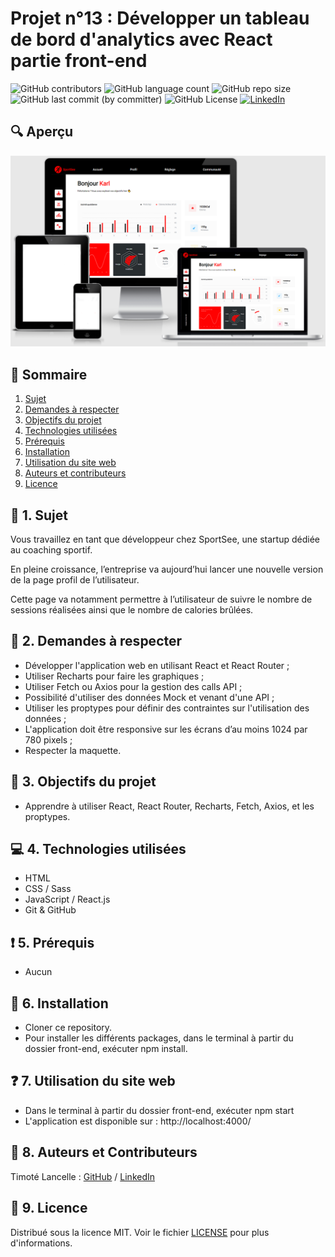 # Projet n°13 : Développer un tableau de bord d'analytics avec React partie front-end

![GitHub contributors](https://img.shields.io/github/contributors/LancelleTimote/Projet-n-13-Developper-un-tableau-de-bord-d-analytics-avec-React-partie-front-end?style=for-the-badge&color=green)
![GitHub language count](https://img.shields.io/github/languages/count/LancelleTimote/Projet-n-13-Developper-un-tableau-de-bord-d-analytics-avec-React-partie-front-end?style=for-the-badge)
![GitHub repo size](https://img.shields.io/github/repo-size/LancelleTimote/Projet-n-13-Developper-un-tableau-de-bord-d-analytics-avec-React-partie-front-end?style=for-the-badge)
![GitHub last commit (by committer)](https://img.shields.io/github/last-commit/LancelleTimote/Projet-n-13-Developper-un-tableau-de-bord-d-analytics-avec-React-partie-front-end?style=for-the-badge)
![GitHub License](https://img.shields.io/github/license/LancelleTimote/Projet-n-13-Developper-un-tableau-de-bord-d-analytics-avec-React-partie-front-end?style=for-the-badge)
[![LinkedIn](https://img.shields.io/badge/LinkedIn-0077B5?style=for-the-badge&logo=linkedin&logoColor=white)](https://www.linkedin.com/in/timote-lancelle-devweb/)

## :mag: Aperçu

![Aperçu du site web](visuel_projet/visuel_projet.png)

## :bookmark_tabs: Sommaire

<ol>
    <li><a href="#sujet">Sujet</a></li>
    <li><a href="#demandes_respecter">Demandes à respecter</a></li>
    <li><a href="#objectifs_projet">Objectifs du projet</a></li>
    <li><a href="#technologies_utilisees">Technologies utilisées</a></li>
    <li><a href="#prerequis">Prérequis</a></li>
    <li><a href="#installation">Installation</a></li>
    <li><a href="#utilisation_siteweb">Utilisation du site web</a></li>
    <li><a href="#auteurs_contributeurs">Auteurs et contributeurs</a></li>
    <li><a href="#licence">Licence</a></li>
</ol>

## :page_facing_up: 1. Sujet <a name = "sujet"></a>

Vous travaillez en tant que développeur chez SportSee, une startup dédiée au coaching sportif.

En pleine croissance, l’entreprise va aujourd’hui lancer une nouvelle version de la page profil de l’utilisateur.

Cette page va notamment permettre à l’utilisateur de suivre le nombre de sessions réalisées ainsi que le nombre de calories brûlées.

## :memo: 2. Demandes à respecter <a name = "demandes_respecter"></a>

-   Développer l'application web en utilisant React et React Router ;
-   Utiliser Recharts pour faire les graphiques ;
-   Utiliser Fetch ou Axios pour la gestion des calls API ;
-   Possibilité d'utiliser des données Mock et venant d'une API ;
-   Utiliser les proptypes pour définir des contraintes sur l'utilisation des données ;
-   L'application doit être responsive sur les écrans d’au moins 1024 par 780 pixels ;
-   Respecter la maquette.

## :checkered_flag: 3. Objectifs du projet <a name = "objectifs_projet"></a>

-   Apprendre à utiliser React, React Router, Recharts, Fetch, Axios, et les proptypes.

## :computer: 4. Technologies utilisées <a name = "technologies_utilisees"></a>

-   HTML
-   CSS / Sass
-   JavaScript / React.js
-   Git & GitHub

## :exclamation: 5. Prérequis <a name = "prerequis"></a>

-   Aucun

## :wrench: 6. Installation <a name = "installation"></a>

-   Cloner ce repository.
-   Pour installer les différents packages, dans le terminal à partir du dossier front-end, exécuter npm install.

## :question: 7. Utilisation du site web <a name = "utilisation_siteweb"></a>

-   Dans le terminal à partir du dossier front-end, exécuter npm start
-   L'application est disponible sur : http://localhost:4000/

## :beers: 8. Auteurs et Contributeurs <a name = "auteurs_contributeurs"></a>

Timoté Lancelle : [GitHub](https://github.com/LancelleTimote) / [LinkedIn](https://www.linkedin.com/in/timote-lancelle-devweb/)

## :page_with_curl: 9. Licence <a name = "licence"></a>

Distribué sous la licence MIT. Voir le fichier [LICENSE](LICENSE) pour plus d'informations.
